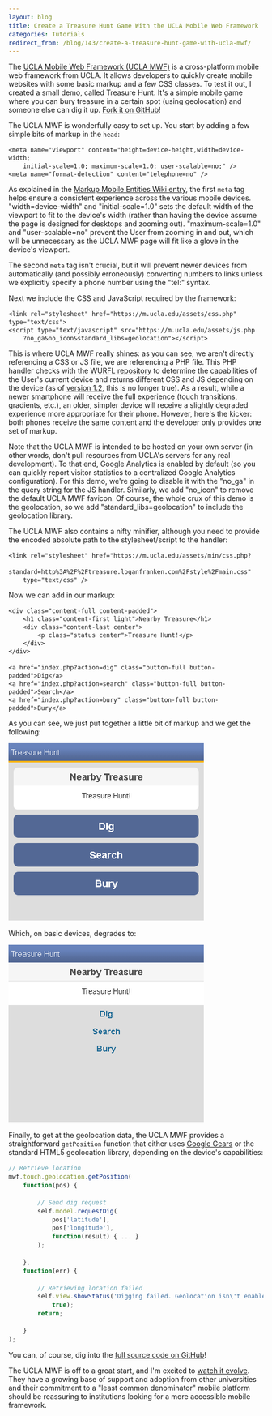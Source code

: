 ```yaml
---
layout: blog
title: Create a Treasure Hunt Game With the UCLA Mobile Web Framework
categories: Tutorials
redirect_from: /blog/143/create-a-treasure-hunt-game-with-ucla-mwf/
---
```


The [UCLA Mobile Web Framework (UCLA MWF)](https://github.com/ucla-oarc-mobile/mwf) is a cross-platform mobile web framework from UCLA. It allows developers to quickly create mobile websites with some basic markup and a few CSS classes. To test it out, I created a small demo, called Treasure Hunt. It's a simple mobile game where you can bury treasure in a certain spot (using geolocation) and someone else can dig it up. [Fork it on GitHub](https://github.com/loganfranken/Treasure-Hunt)!

The UCLA MWF is wonderfully easy to set up. You start by adding a few simple bits of markup in the `head`:

```markup
<meta name="viewport" content="height=device-height,width=device-width;
	initial-scale=1.0; maximum-scale=1.0; user-scalable=no;" />
<meta name="format-detection" content="telephone=no" />
```

As explained in the [Markup Mobile Entities Wiki entry](https://github.com/ucla/mwf/wiki/API%3A-General%3A-Markup-Mobile-Entities), the first `meta` tag helps ensure a consistent experience across the various mobile devices. "width=device-width" and "initial-scale=1.0" sets the default width of the viewport to fit to the device's width (rather than having the device assume the page is designed for desktops and zooming out). "maximum-scale=1.0" and "user-scalable=no" prevent the User from zooming in and out, which will be unnecessary as the UCLA MWF page will fit like a glove in the device's viewport.

The second `meta` tag isn't crucial, but it will prevent newer devices from automatically (and possibly erroneously) converting numbers to links unless we explicitly specify a phone number using the "tel:" syntax.

Next we include the CSS and JavaScript required by the framework:

```markup
<link rel="stylesheet" href="https://m.ucla.edu/assets/css.php" type="text/css">
<script type="text/javascript" src="https://m.ucla.edu/assets/js.php
	?no_ga&no_icon&standard_libs=geolocation"></script>
```

This is where UCLA MWF really shines: as you can see, we aren't directly referencing a CSS or JS file, we are referencing a PHP file. This PHP handler checks with the [WURFL repository](https://wurfl.sourceforge.net/) to determine the capabilities of the User's current device and returns different CSS and JS depending on the device (as of [version 1.2](https://github.com/ucla/mwf/blob/master/RELEASE), this is no longer true). As a result, while a newer smartphone will receive the full experience (touch transitions, gradients, etc.), an older, simpler device will receive a slightly degraded experience more appropriate for their phone. However, here's the kicker: both phones receive the same content and the developer only provides one set of markup.

Note that the UCLA MWF is intended to be hosted on your own server (in other words, don't pull resources from UCLA's servers for any real development). To that end, Google Analytics is enabled by default (so you can quickly report visitor statistics to a centralized Google Analytics configuration). For this demo, we're going to disable it with the "no\_ga" in the query string for the JS handler. Similarly, we add "no\_icon" to remove the default UCLA MWF favicon. Of course, the whole crux of this demo is the geolocation, so we add "standard\_libs=geolocation" to include the geolocation library.

The UCLA MWF also contains a nifty minifier, although you need to provide the encoded absolute path to the stylesheet/script to the handler:

```markup
<link rel="stylesheet" href="https://m.ucla.edu/assets/min/css.php?
	standard=http%3A%2F%2Ftreasure.loganfranken.com%2Fstyle%2Fmain.css"
	type="text/css" />
```

Now we can add in our markup:

```markup
<div class="content-full content-padded">
	<h1 class="content-first light">Nearby Treasure</h1> 
	<div class="content-last center">
		<p class="status center">Treasure Hunt!</p>
	</div>
</div>

<a href="index.php?action=dig" class="button-full button-padded">Dig</a>
<a href="index.php?action=search" class="button-full button-padded">Search</a>
<a href="index.php?action=bury" class="button-full button-padded">Bury</a>
```

As you can see, we just put together a little bit of markup and we get the following:

![UCLA MWF Treasure Hunt Standard](/blog/images/uclamwf_screenshot1.png "UCLA MWF Treasure Hunt Standard")

Which, on basic devices, degrades to:

![UCLA MWF Treasure Hunt Basic](/blog/images/uclamwf_screenshot2.png "UCLA MWF Treasure Hunt Basic")

Finally, to get at the geolocation data, the UCLA MWF provides a straightforward `getPosition` function that either uses [Google Gears](https://code.google.com/apis/gears/api_geolocation.html) or the standard HTML5 geolocation library, depending on the device's capabilities:

```javascript
// Retrieve location
mwf.touch.geolocation.getPosition(
	function(pos) {
		
		// Send dig request
		self.model.requestDig(
			pos['latitude'],
			pos['longitude'],
			function(result) { ... }
		);

	},
	function(err) {
		
		// Retrieving location failed
		self.view.showStatus('Digging failed. Geolocation isn\'t enabled',
			true);
		return;
			
	}
);
```

You can, of course, dig into the [full source code on GitHub](https://github.com/loganfranken/Treasure-Hunt)!

The UCLA MWF is off to a great start, and I'm excited to [watch it evolve](https://github.com/ucla/mwf/wiki/Roadmap). They have a growing base of support and adoption from other universities and their commitment to a "least common denominator" mobile platform should be reassuring to institutions looking for a more accessible mobile framework.
